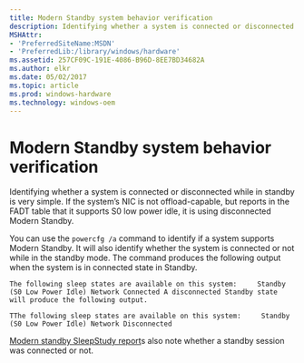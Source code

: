 ```yaml
---
title: Modern Standby system behavior verification
description: Identifying whether a system is connected or disconnected while in standby is very simple. If the system’s NIC is not offload-capable, but reports in the FADT table that it supports S0 low power idle, it is using disconnected Modern Standby.
MSHAttr:
- 'PreferredSiteName:MSDN'
- 'PreferredLib:/library/windows/hardware'
ms.assetid: 257CF09C-191E-4086-B96D-8EE7BD34682A
ms.author: elkr
ms.date: 05/02/2017
ms.topic: article
ms.prod: windows-hardware
ms.technology: windows-oem
---
```


# Modern Standby system behavior verification


Identifying whether a system is connected or disconnected while in standby is very simple. If the system’s NIC is not offload-capable, but reports in the FADT table that it supports S0 low power idle, it is using disconnected Modern Standby.

You can use the `powercfg /a` command to identify if a system supports Modern Standby. It will also identify whether the system is connected or not while in the standby mode. The command produces the following output when the system is in connected state in Standby.

`The following sleep states are available on this system:     Standby (S0 Low Power Idle) Network Connected A disconnected Standby state will produce the following output.`

`TThe following sleep states are available on this system:     Standby (S0 Low Power Idle) Network Disconnected`

[Modern standby SleepStudy report](modern-standby-sleepstudy-report.md)s also note whether a standby session was connected or not.

 

 






